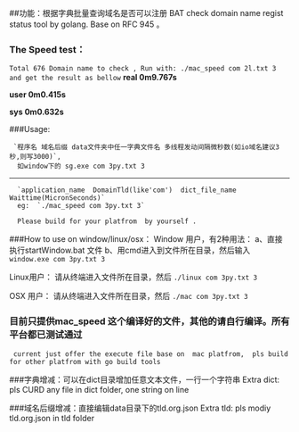 

##功能：根据字典批量查询域名是否可以注册
	   BAT check domain name regist status tool by golang.
	   Base on  RFC 945 。






### The Speed test：

`Total 676 Domain name to check , Run with: ./mac_speed com 2l.txt 3  and get the result as bellow`
**real	0m9.767s**

**user	0m0.415s**

**sys	0m0.632s**







###Usage:

	 `程序名 域名后缀 data文件夹中任一字典文件名 多线程发动间隔微秒数(如io域名建议3秒,则写3000)`,
      如window下的 sg.exe com 3py.txt 3

-----

	  `application_name  DomainTld(like'com')  dict_file_name Waittime(MicronSeconds)`
	  eg:  `./mac_speed com 3py.txt 3`

	  Please build for your platfrom  by yourself .





###How to use  on window/linux/osx：
Window 用户，有2种用法：
	a、直接执行startWindow.bat 文件
	b、用cmd进入到文件所在目录，然后输入`window.exe com 3py.txt 3 `

Linux用户：
	请从终端进入文件所在目录，然后	`./linux com 3py.txt 3 `


OSX 用户：
	请从终端进入文件所在目录，然后	`./mac com 3py.txt 3 `


### 目前只提供mac_speed 这个编译好的文件，其他的请自行编译。所有平台都已测试通过
     current just offer the execute file base on  mac platfrom,  pls build for other platfrom with go build tools
	


###字典增减：可以在dict目录增加任意文本文件，一行一个字符串
			Extra dict:  pls CURD any file in dict folder, one string on line 

###域名后缀增减：直接编辑data目录下的tld.org.json 
			Extra tld:   pls modiy tld.org.json in tld folder


